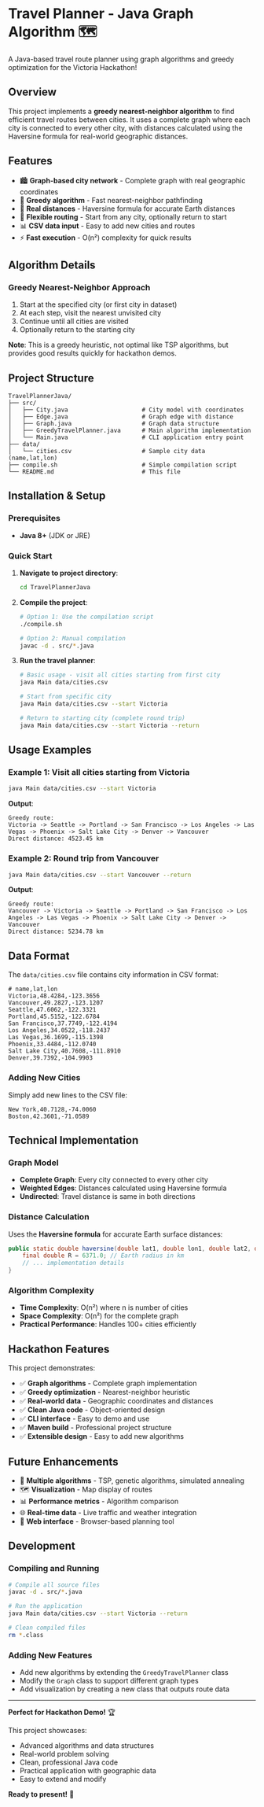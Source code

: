 # Travel Planner - Java Graph Algorithm 🗺️

A Java-based travel route planner using graph algorithms and greedy optimization for the Victoria Hackathon!

## Overview

This project implements a **greedy nearest-neighbor algorithm** to find efficient travel routes between cities. It uses a complete graph where each city is connected to every other city, with distances calculated using the Haversine formula for real-world geographic distances.

## Features

- 🏙️ **Graph-based city network** - Complete graph with real geographic coordinates
- 🎯 **Greedy algorithm** - Fast nearest-neighbor pathfinding
- 📍 **Real distances** - Haversine formula for accurate Earth distances
- 🚀 **Flexible routing** - Start from any city, optionally return to start
- 📊 **CSV data input** - Easy to add new cities and routes
- ⚡ **Fast execution** - O(n²) complexity for quick results

## Algorithm Details

### Greedy Nearest-Neighbor Approach
1. Start at the specified city (or first city in dataset)
2. At each step, visit the nearest unvisited city
3. Continue until all cities are visited
4. Optionally return to the starting city

**Note**: This is a greedy heuristic, not optimal like TSP algorithms, but provides good results quickly for hackathon demos.

## Project Structure

```
TravelPlannerJava/
├── src/
│   ├── City.java                     # City model with coordinates
│   ├── Edge.java                     # Graph edge with distance
│   ├── Graph.java                    # Graph data structure
│   ├── GreedyTravelPlanner.java      # Main algorithm implementation
│   └── Main.java                     # CLI application entry point
├── data/
│   └── cities.csv                    # Sample city data (name,lat,lon)
├── compile.sh                        # Simple compilation script
└── README.md                         # This file
```

## Installation & Setup

### Prerequisites
- **Java 8+** (JDK or JRE)

### Quick Start

1. **Navigate to project directory**:
   ```bash
   cd TravelPlannerJava
   ```

2. **Compile the project**:
   ```bash
   # Option 1: Use the compilation script
   ./compile.sh
   
   # Option 2: Manual compilation
   javac -d . src/*.java
   ```

3. **Run the travel planner**:
   ```bash
   # Basic usage - visit all cities starting from first city
   java Main data/cities.csv
   
   # Start from specific city
   java Main data/cities.csv --start Victoria
   
   # Return to starting city (complete round trip)
   java Main data/cities.csv --start Victoria --return
   ```

## Usage Examples

### Example 1: Visit all cities starting from Victoria
```bash
java Main data/cities.csv --start Victoria
```
**Output**:
```
Greedy route:
Victoria -> Seattle -> Portland -> San Francisco -> Los Angeles -> Las Vegas -> Phoenix -> Salt Lake City -> Denver -> Vancouver
Direct distance: 4523.45 km
```

### Example 2: Round trip from Vancouver
```bash
java Main data/cities.csv --start Vancouver --return
```
**Output**:
```
Greedy route:
Vancouver -> Victoria -> Seattle -> Portland -> San Francisco -> Los Angeles -> Las Vegas -> Phoenix -> Salt Lake City -> Denver -> Vancouver
Direct distance: 5234.78 km
```

## Data Format

The `data/cities.csv` file contains city information in CSV format:

```csv
# name,lat,lon
Victoria,48.4284,-123.3656
Vancouver,49.2827,-123.1207
Seattle,47.6062,-122.3321
Portland,45.5152,-122.6784
San Francisco,37.7749,-122.4194
Los Angeles,34.0522,-118.2437
Las Vegas,36.1699,-115.1398
Phoenix,33.4484,-112.0740
Salt Lake City,40.7608,-111.8910
Denver,39.7392,-104.9903
```

### Adding New Cities
Simply add new lines to the CSV file:
```csv
New York,40.7128,-74.0060
Boston,42.3601,-71.0589
```

## Technical Implementation

### Graph Model
- **Complete Graph**: Every city connected to every other city
- **Weighted Edges**: Distances calculated using Haversine formula
- **Undirected**: Travel distance is same in both directions

### Distance Calculation
Uses the **Haversine formula** for accurate Earth surface distances:
```java
public static double haversine(double lat1, double lon1, double lat2, double lon2) {
    final double R = 6371.0; // Earth radius in km
    // ... implementation details
}
```

### Algorithm Complexity
- **Time Complexity**: O(n²) where n is number of cities
- **Space Complexity**: O(n²) for the complete graph
- **Practical Performance**: Handles 100+ cities efficiently

## Hackathon Features

This project demonstrates:
- ✅ **Graph algorithms** - Complete graph implementation
- ✅ **Greedy optimization** - Nearest-neighbor heuristic
- ✅ **Real-world data** - Geographic coordinates and distances
- ✅ **Clean Java code** - Object-oriented design
- ✅ **CLI interface** - Easy to demo and use
- ✅ **Maven build** - Professional project structure
- ✅ **Extensible design** - Easy to add new algorithms

## Future Enhancements

- 🚀 **Multiple algorithms** - TSP, genetic algorithms, simulated annealing
- 🗺️ **Visualization** - Map display of routes
- 📊 **Performance metrics** - Algorithm comparison
- 🌐 **Real-time data** - Live traffic and weather integration
- 📱 **Web interface** - Browser-based planning tool

## Development

### Compiling and Running
```bash
# Compile all source files
javac -d . src/*.java

# Run the application
java Main data/cities.csv --start Victoria --return

# Clean compiled files
rm *.class
```

### Adding New Features
- Add new algorithms by extending the `GreedyTravelPlanner` class
- Modify the `Graph` class to support different graph types
- Add visualization by creating a new class that outputs route data

---

**Perfect for Hackathon Demo!** 🏆

This project showcases:
- Advanced algorithms and data structures
- Real-world problem solving
- Clean, professional Java code
- Practical application with geographic data
- Easy to extend and modify

**Ready to present!** 🚀